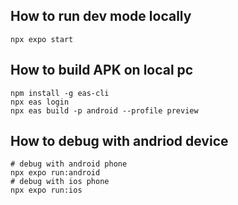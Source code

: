 
## How to run dev mode locally

```
npx expo start
```

## How to build APK on local pc 

```
npm install -g eas-cli
npx eas login
npx eas build -p android --profile preview
```

## How to debug with andriod device

```
# debug with android phone
npx expo run:android
# debug with ios phone
npx expo run:ios 
```